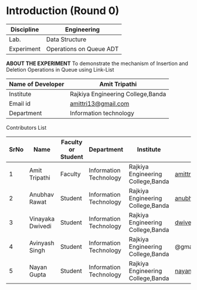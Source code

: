 # Introduction (Round 0)

| Discipline  | Engineering |
| ------------- | ------------- |
| Lab.  | Data Structure  |
| Experiment  | Operations on Queue ADT  |

**ABOUT THE EXPERIMENT**
To demonstrate the mechanism of Insertion and Deletion Operations in Queue using Link-List 

| Name of Developer | Amit Tripathi |
|-----------|----------|
| Institute | Rajkiya Engineering College,Banda |
| Email id | amittri13@gmail.com |
| Department | Information technology|

Contributors List



| SrNo | Name | Faculty or Student | Department | Institute |Email id|
|----- |-------------|--------------------|-----------|------------|---------|
|1 | Amit Tripathi | Faculty | Information Technology | Rajkiya Engineering College,Banda | amittri13@gmail.com|
|2 | Anubhav Rawat | Student| Information Technology| Rajkiya Engineering College,Banda| anubhavrawat62@gmail.com|
|3 | Vinayaka Dwivedi | Student | Information Technology|Rajkiya Engineering College,Banda| dwivedivinayaka99@gmail.com|
|4 | Avinyash Singh | Student | Information Technology | Rajkiya Engineering College,Banda| @gmail.com|
|5 | Nayan Gupta | Student | Information Technology | Rajkiya Engineering College,Banda| nayan448@gmail.com|

